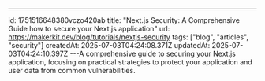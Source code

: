 ---
id: 1751516648380vczo420ab
title: "Next.js Security: A Comprehensive Guide how to secure your Next.js application"
url: https://makerkit.dev/blog/tutorials/nextjs-security
tags: ["blog", "articles", "security"]
createdAt: 2025-07-03T04:24:08.371Z
updatedAt: 2025-07-03T04:24:10.397Z
---A comprehensive guide to securing your Next.js application, focusing on practical strategies to protect your application and user data from common vulnerabilities.
